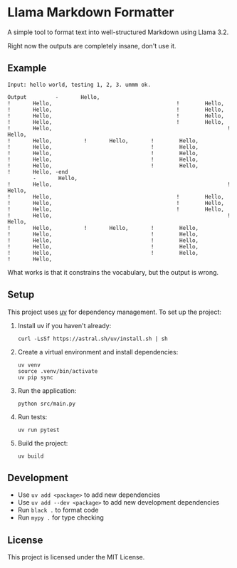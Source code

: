 # Llama Markdown Formatter

A simple tool to format text into well-structured Markdown using Llama 3.2.


Right now the outputs are completely insane, don't use it.

## Example
```
Input: hello world, testing 1, 2, 3. ummm ok.

Output         -       Hello,                                                          !       Hello,                                       !        Hello,                                                                                  !       Hello,                                       !        Hello,                                                                                  !       Hello,                                       !        Hello,                                                                                  !       Hello,                                       !        Hello,                                                                  !       Hello,                                                       !        Hello,                                                                                          !       Hello,          !       Hello,       !        Hello,                                                                                          !       Hello,                               !        Hello,                                                                                          !       Hello,                               !        Hello,                                                                                          !       Hello,                               !        Hello,                                                                                          !       Hello,                               !        Hello,                                                                                          !       Hello, -end
        -       Hello,                                                          !       Hello,                                                       !        Hello,                                                                                  !       Hello,                                       !        Hello,                                                                                  !       Hello,                                       !        Hello,                                                                                  !       Hello,                                       !        Hello,                                                                  !       Hello,                                                       !        Hello,                                                                                          !       Hello,          !       Hello,       !        Hello,                                                                                          !       Hello,                               !        Hello,                                                                                          !       Hello,                               !        Hello,                                                                                          !       Hello,                               !        Hello,                                                                                          !       Hello,                               !        Hello,                                                                                          !       Hello, 
```

What works is that it constrains the vocabulary, but the output is wrong.


## Setup

This project uses [uv](https://github.com/astral-sh/uv) for dependency management. To set up the project:

1. Install uv if you haven't already:
   ```
   curl -LsSf https://astral.sh/uv/install.sh | sh
   ```

2. Create a virtual environment and install dependencies:
   ```
   uv venv
   source .venv/bin/activate
   uv pip sync
   ```

3. Run the application:
   ```
   python src/main.py
   ```

4. Run tests:
   ```
   uv run pytest
   ```

5. Build the project:
   ```
   uv build
   ```

## Development

- Use `uv add <package>` to add new dependencies
- Use `uv add --dev <package>` to add new development dependencies
- Run `black .` to format code
- Run `mypy .` for type checking

## License

This project is licensed under the MIT License.